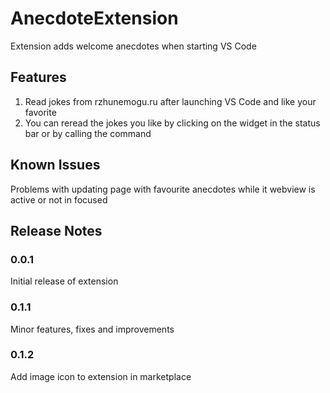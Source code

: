 # AnecdoteExtension

Extension adds welcome anecdotes when starting VS Code

## Features

1) Read jokes from rzhunemogu.ru after launching VS Code and like your favorite
2) You can reread the jokes you like by clicking on the widget in the status bar or by calling the command

## Known Issues

Problems with updating page with favourite anecdotes while it webview is active or not in focused

## Release Notes

### 0.0.1

Initial release of extension

### 0.1.1

Minor features, fixes and improvements

### 0.1.2

Add image icon to extension in marketplace
